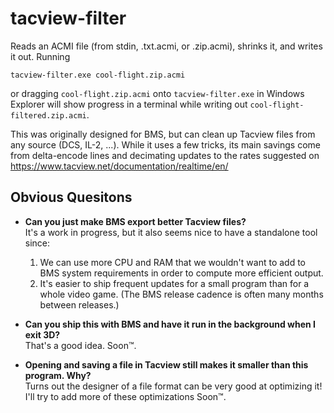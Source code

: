 # tacview-filter

Reads an ACMI file (from stdin, .txt.acmi, or .zip.acmi), shrinks it, and writes it out.
Running
```
tacview-filter.exe cool-flight.zip.acmi
```
or dragging `cool-flight.zip.acmi` onto `tacview-filter.exe` in Windows Explorer
will show progress in a terminal while writing out `cool-flight-filtered.zip.acmi`.

This was originally designed for BMS, but can clean up Tacview files
from any source (DCS, IL-2, ...). While it uses a few tricks, its main
savings come from delta-encode lines and decimating updates to the rates
suggested on https://www.tacview.net/documentation/realtime/en/

## Obvious Quesitons

- **Can you just make BMS export better Tacview files?**  
  It's a work in progress, but it also seems nice to have a standalone tool since:
  1. We can use more CPU and RAM that we wouldn't want to add to BMS system requirements
     in order to compute more efficient output.
  2. It's easier to ship frequent updates for a small program than for a whole video game.
     (The BMS release cadence is often many months between releases.)

- **Can you ship this with BMS and have it run in the background when I exit 3D?**  
  That's a good idea. Soon™.

- **Opening and saving a file in Tacview still makes it smaller than this program. Why?**  
  Turns out the designer of a file format can be very good at optimizing it!
  I'll try to add more of these optimizations Soon™.
